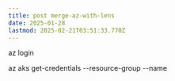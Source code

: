 ```yaml
---
title: post merge-az-with-lens
date: 2025-01-28
lastmod: 2025-02-21T03:51:33.770Z
---
```

az login

az aks get-credentials --resource-group <resource-group-name> --name <aks-cluster-name>
